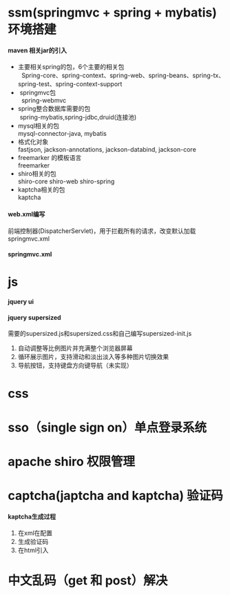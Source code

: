 # ssm(springmvc + spring + mybatis) 环境搭建
#### maven 相关jar的引入
-  主要相关spring的包，6个主要的相关包<br>
   Spring-core、spring-context、spring-web、spring-beans、spring-tx、spring-test、spring-context-support
-  springmvc包<br>
   spring-webmvc
- spring整合数据库需要的包<br>
  spring-mybatis,spring-jdbc,druid(连接池)
- mysql相关的包<br>
  mysql-connector-java, mybatis
- 格式化对象<br>
  fastjson, jackson-annotations, jackson-databind, jackson-core
- freemarker 的模板语言<br>
  freemarker
- shiro相关的包<br>
 shiro-core shiro-web shiro-spring
- kaptcha相关的包<br>
 kaptcha
#### web.xml编写
前端控制器(DispatcherServlet)，用于拦截所有的请求，改变默认加载springmvc.xml
#### springmvc.xml 
# js
#### jquery ui
#### jquery supersized
需要的supersized.js和supersized.css和自己编写supersized-init.js
1. 自动调整等比例图片并充满整个浏览器屏幕
2. 循环展示图片，支持滑动和淡出淡入等多种图片切换效果
3. 导航按钮，支持键盘方向键导航（未实现）
# css

# sso（single sign on）单点登录系统
# apache shiro 权限管理
# captcha(japtcha and kaptcha) 验证码
#### kaptcha生成过程
 1. 在xml在配置
 2. 生成验证码
 3. 在html引入
# 中文乱码（get 和 post）解决
